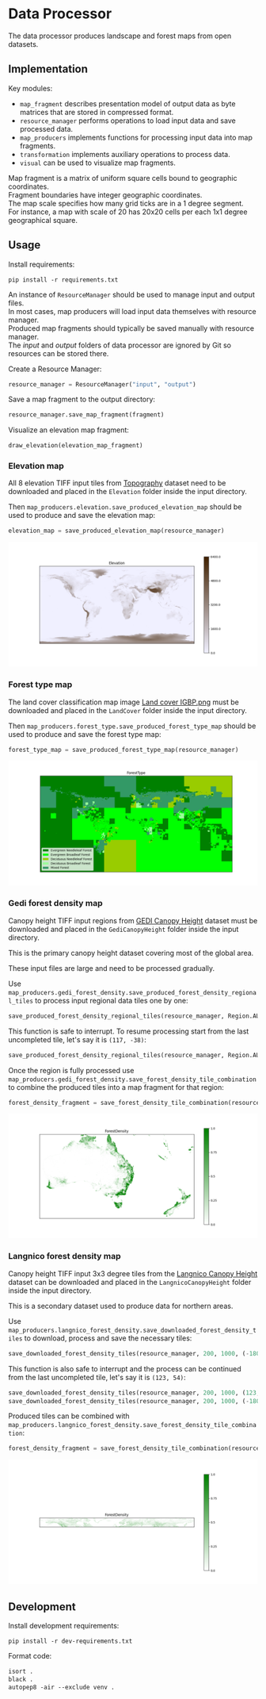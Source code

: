# Data Processor

The data processor produces landscape and forest maps from open datasets.

## Implementation

Key modules:
- `map_fragment` describes presentation model of output data as byte matrices that are stored in compressed format.
- `resource_manager` performs operations to load input data and save processed data.
- `map_producers` implements functions for processing input data into map fragments.
- `transformation` implements auxiliary operations to process data.
- `visual` can be used to visualize map fragments.

Map fragment is a matrix of uniform square cells bound to geographic coordinates.  
Fragment boundaries have integer geographic coordinates.  
The map scale specifies how many grid ticks are in a 1 degree segment.  
For instance, a map with scale of 20 has 20x20 cells per each 1x1 degree geographical square.

## Usage

Install requirements:
```commandline
pip install -r requirements.txt
```

An instance of `ResourceManager` should be used to manage input and output files.  
In most cases, map producers will load input data themselves with resource manager.  
Produced map fragments should typically be saved manually with resource manager.  
The *input* and *output* folders of data processor are ignored by Git so resources can be stored there.

Create a Resource Manager:
```python
resource_manager = ResourceManager("input", "output")
```

Save a map fragment to the output directory:
```python
resource_manager.save_map_fragment(fragment)
```

Visualize an elevation map fragment:
```python
draw_elevation(elevation_map_fragment)
```

### Elevation map

All 8 elevation TIFF input tiles from
[Topography](https://visibleearth.nasa.gov/images/73934/topography/83040l)
dataset need to be downloaded and placed in the `Elevation` folder inside the input directory.

Then `map_producers.elevation.save_produced_elevation_map`
should be used to produce and save the elevation map:
```python
elevation_map = save_produced_elevation_map(resource_manager)
```

![Elevation](../img/elevation.png)

### Forest type map

The land cover classification map image
[Land cover IGBP.png](https://en.wikipedia.org/wiki/File:Land_cover_IGBP.png)
must be downloaded and placed in the `LandCover` folder inside the input directory.

Then `map_producers.forest_type.save_produced_forest_type_map`
should be used to produce and save the forest type map:
```python
forest_type_map = save_produced_forest_type_map(resource_manager)
```

![Prevalent forest type](../img/forest-type.png)

### Gedi forest density map

Canopy height TIFF input regions from
[GEDI Canopy Height](https://glad.umd.edu/dataset/gedi)
dataset must be downloaded and placed in the `GediCanopyHeight` folder inside the input directory.

This is the primary canopy height dataset covering most of the global area.

These input files are large and need to be processed gradually.

Use `map_producers.gedi_forest_density.save_produced_forest_density_regional_tiles`
to process input regional data tiles one by one:
```python
save_produced_forest_density_regional_tiles(resource_manager, Region.AUSTRALIA, 200, 1000)
```

This function is safe to interrupt.
To resume processing start from the last uncompleted tile, let's say it is `(117, -38)`:
```python
save_produced_forest_density_regional_tiles(resource_manager, Region.AUSTRALIA, 200, 1000, (117, -38))
```

Once the region is fully processed use
`map_producers.gedi_forest_density.save_forest_density_tile_combination`
to combine the produced tiles into a map fragment for that region:
```python
forest_density_fragment = save_forest_density_tile_combination(resource_manager, Region.AUSTRALIA, 200)
```

![Forest density Australia](../img/forest-density-australia.png)

### Langnico forest density map

Canopy height TIFF input 3x3 degree tiles from the
[Langnico Canopy Height](https://www.research-collection.ethz.ch/handle/20.500.11850/609802)
dataset can be downloaded and placed in the `LangnicoCanopyHeight` folder inside the input directory.

This is a secondary dataset used to produce data for northern areas.

Use `map_producers.langnico_forest_density.save_downloaded_forest_density_tiles`
to download, process and save the necessary tiles:
```python
save_downloaded_forest_density_tiles(resource_manager, 200, 1000, (-180, 51), (360, 72 - 51))
```

This function is also safe to interrupt and the process can be continued from the last uncompleted tile,
let's say it is `(123, 54)`:
```python
save_downloaded_forest_density_tiles(resource_manager, 200, 1000, (123, 54), (180 - 123, 3))
save_downloaded_forest_density_tiles(resource_manager, 200, 1000, (-180, 57), (360, 72 - 57))
```

Produced tiles can be combined with
`map_producers.langnico_forest_density.save_forest_density_tile_combination`:
```python
forest_density_fragment = save_forest_density_tile_combination(resource_manager, 200, (-180, 51), (360, 72 - 51))
```

![Forest density North](../img/forest-density-north.png)

## Development

Install development requirements:
```commandline
pip install -r dev-requirements.txt
```

Format code:
```commandline
isort .
black .
autopep8 -air --exclude venv .
```
